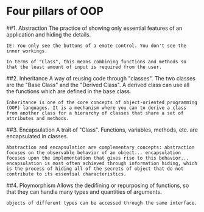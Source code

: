 # Four pillars of OOP

##1. Abstraction
    The practice of showing only essential features of an 
    application and hiding the details.

    IE: You only see the buttons of a emote control. You don't see the inner workings.

    In terms of "Class", this means combining functions and methods so that the least amount of input is required from the user.

##2. Inheritance
    A way of reusing code through "classes".
    The two classes are the "Base Class" and the "Derived Class".
    A derived class can use all the functions which are defined in the base class.

    Inheritance is one of the core concepts of object-oriented programming (OOP) languages. It is a mechanism where you can to derive a class from another class for a hierarchy of classes that share a set of attributes and methods.

##3. Encapsulation
    A trait of "Class". Functions, variables, methods, etc. are encapsulated in classes.
    
    Abstraction and encapsulation are complementary concepts: abstraction focuses on the observable behavior of an object... encapsulation focuses upon the implementation that gives rise to this behavior... encapsulation is most often achieved through information hiding, which is the process of hiding all of the secrets of object that do not contribute to its essential characteristics.

##4. Ploymorphism
    Allows the dedifining or repurposing of functions, so that they can handle many types and quantities of arguments.

    objects of different types can be accessed through the same interface. 